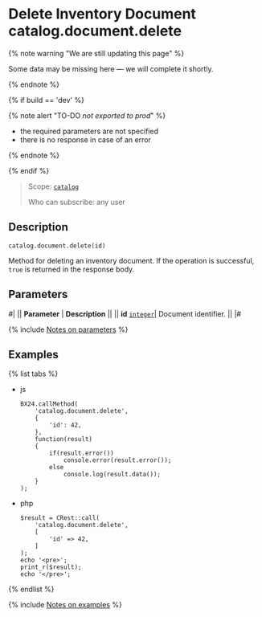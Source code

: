 # Delete Inventory Document catalog.document.delete

{% note warning "We are still updating this page" %}

Some data may be missing here — we will complete it shortly.

{% endnote %}

{% if build == 'dev' %}

{% note alert "TO-DO _not exported to prod_" %}

- the required parameters are not specified
- there is no response in case of an error
  
{% endnote %}

{% endif %}

> Scope: [`catalog`](../../scopes/permissions.md)
>
> Who can subscribe: any user

## Description

```http
catalog.document.delete(id)
```

Method for deleting an inventory document. If the operation is successful, `true` is returned in the response body.

## Parameters

#|
|| **Parameter** | **Description** ||
|| **id** 
[`integer`](../../data-types.md)| Document identifier. ||
|#

{% include [Notes on parameters](../../../_includes/required.md) %}

## Examples

{% list tabs %}

- js
  
    ```
    BX24.callMethod(
        'catalog.document.delete',
        {
            'id': 42,
        },
        function(result)
        {
            if(result.error())
                console.error(result.error());
            else
                console.log(result.data());
        }
    );
    ```

- php
  
    ```
    $result = CRest::call(
        'catalog.document.delete',
        [
            'id' => 42,
        ]
    );
    echo '<pre>';
    print_r($result);
    echo '</pre>';
    ```

{% endlist %}

{% include [Notes on examples](../../../_includes/examples.md) %}
